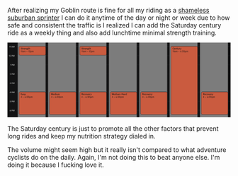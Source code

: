 After realizing my Goblin route is fine for all my riding as a [shameless suburban sprinter](../Shameless%20suburban%20sprinter.md) I can do it anytime of the day or night or week due to how safe and consistent the traffic is I realized I can add the Saturday century ride as a weekly thing and also add lunchtime minimal strength training.

![](../weekly-schedule.png)


The Saturday century is just to promote all the other factors that prevent long rides and keep my nutrition strategy dialed in.

The volume might seem high but it really isn't compared to what adventure cyclists do on the daily. Again, I'm not doing this to beat anyone else. I'm doing it because I fucking love it.